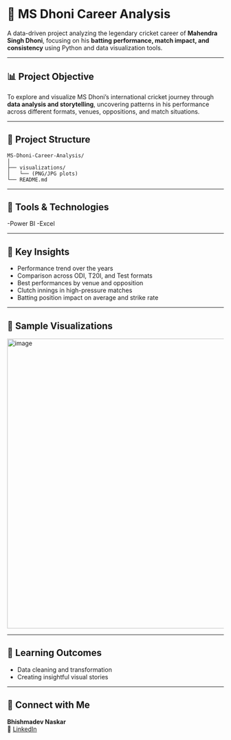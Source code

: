 # 🏏 MS Dhoni Career Analysis

A data-driven project analyzing the legendary cricket career of **Mahendra Singh Dhoni**, focusing on his **batting performance, match impact, and consistency** using Python and data visualization tools.

---

## 📊 Project Objective

To explore and visualize MS Dhoni’s international cricket journey through **data analysis and storytelling**, uncovering patterns in his performance across different formats, venues, oppositions, and match situations.

---

## 📁 Project Structure

```
MS-Dhoni-Career-Analysis/
│
├── visualizations/
│   └── (PNG/JPG plots)
└── README.md
```

---

## 🔧 Tools & Technologies

-Power BI
-Excel

---

## 📌 Key Insights

- Performance trend over the years  
- Comparison across ODI, T20I, and Test formats  
- Best performances by venue and opposition  
- Clutch innings in high-pressure matches  
- Batting position impact on average and strike rate

---

## 📸 Sample Visualizations
<img width="1200" height="673" alt="image" src="https://github.com/user-attachments/assets/cf2b188b-c042-4904-a137-922bb3a7a8af" />

---

## 🌱 Learning Outcomes

- Data cleaning and transformation  
- Creating insightful visual stories  

---

## 🔗 Connect with Me

**Bhishmadev Naskar**  
📧 [LinkedIn](https://www.linkedin.com/in/bhishmadevnaskar/)


